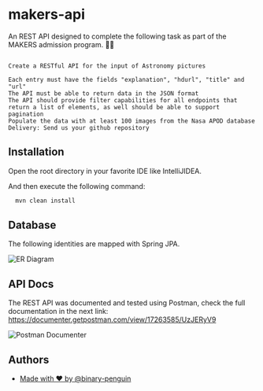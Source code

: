 ﻿# makers-api

An REST API designed to complete the following task as part of the MAKERS admission program. 🌟🚀

```

Create a RESTful API for the input of Astronomy pictures

Each entry must have the fields "explanation", "hdurl", "title" and "url"
The API must be able to return data in the JSON format
The API should provide filter capabilities for all endpoints that return a list of elements, as well should be able to support pagination
Populate the data with at least 100 images from the Nasa APOD database
Delivery: Send us your github repository

```

## Installation

Open the root directory in your favorite IDE like IntelliJIDEA.

And then execute the following command:

```bash
  mvn clean install
```

## Database

The following identities are mapped with Spring JPA.

![ER Diagram](https://drive.google.com/uc?export=view&id=1qxNc0NOyAqbBp7XAL0TBRLghR9Qex_8n)

## API Docs

The REST API was documented and tested using Postman, check the full documentation in the next link:
https://documenter.getpostman.com/view/17263585/UzJERyV9

![Postman Documenter](https://drive.google.com/uc?export=view&id=1GLR-yTo7YEqFWo3sxBxDcB-1_QQ6O-EU)

## Authors

-   [Made with ♥ by @binary-penguin](https://www.github.com/binary-penguin)
